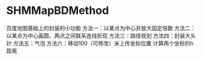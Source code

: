 # SHMMapBDMethod
百度地图基础上的封装的小功能
方法一：以某点为中心并放大固定倍数 
方法二：以某点为中心画圆、两点之间联系连线折现 
方法三：路径规划 
方法四：封装大头针 
方法五：气泡 
方法六：移动100（可修改）米上传坐标位置 计算两个坐标的h距离
